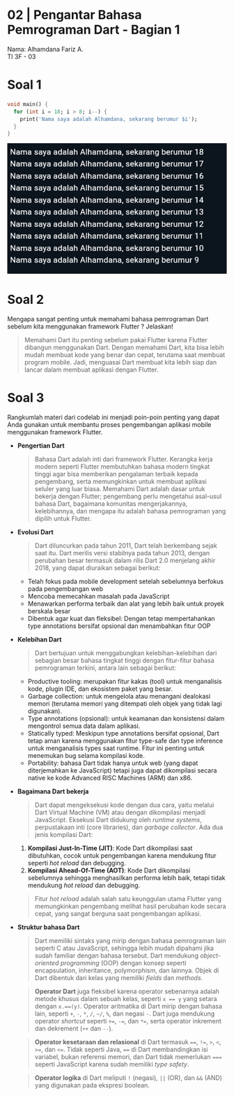 # 02 | Pengantar Bahasa Pemrograman Dart - Bagian 1
Nama: Alhamdana Fariz A.\
TI 3F - 03
# Soal 1
```dart
void main() {
  for (int i = 18; i > 8; i--) {
    print('Nama saya adalah Alhamdana, sekarang berumur $i');
  }
}
```
![Output program soal 1](../pertemuan02/assets/output.png)

# Soal 2
Mengapa sangat penting untuk memahami bahasa pemrograman Dart sebelum kita menggunakan framework Flutter ? Jelaskan!
> Memahami Dart itu penting sebelum pakai Flutter karena Flutter dibangun menggunakan Dart. Dengan memahami Dart, kita bisa lebih mudah membuat kode yang benar dan cepat, terutama saat membuat program mobile. Jadi, menguasai Dart membuat kita lebih siap dan lancar dalam membuat aplikasi dengan Flutter.

# Soal 3
Rangkumlah materi dari codelab ini menjadi poin-poin penting yang dapat Anda gunakan untuk membantu proses pengembangan aplikasi mobile menggunakan framework Flutter.
- **Pengertian Dart**
  > Bahasa Dart adalah inti dari framework Flutter. Kerangka kerja modern seperti Flutter membutuhkan bahasa modern tingkat tinggi agar bisa memberikan pengalaman terbaik kepada pengembang, serta memungkinkan untuk membuat aplikasi seluler yang luar biasa. Memahami Dart adalah dasar untuk bekerja dengan Flutter; pengembang perlu mengetahui asal-usul bahasa Dart, bagaimana komunitas mengerjakannya, kelebihannya, dan mengapa itu adalah bahasa pemrograman yang dipilih untuk Flutter.
- **Evolusi Dart**
  > Dart diluncurkan pada tahun 2011, Dart telah berkembang sejak saat itu. Dart merilis versi stabilnya pada tahun 2013, dengan perubahan besar termasuk dalam rilis Dart 2.0 menjelang akhir 2018, yang dapat diuraikan sebagai berikut:
  - Telah fokus pada mobile development setelah sebelumnya berfokus pada pengembangan web
  - Mencoba memecahkan masalah pada JavaScript
  - Menawarkan performa terbaik dan alat yang lebih baik untuk proyek berskala besar
  - Dibentuk agar kuat dan fleksibel: Dengan tetap mempertahankan type annotations bersifat opsional dan menambahkan fitur OOP
- **Kelebihan Dart**
  > Dart bertujuan untuk menggabungkan kelebihan-kelebihan dari sebagian besar bahasa tingkat tinggi dengan fitur-fitur bahasa pemrograman terkini, antara lain sebagai berikut:
  - Productive tooling: merupakan fitur kakas (tool) untuk menganalisis kode, plugin IDE, dan ekosistem paket yang besar.
  - Garbage collection: untuk mengelola atau menangani dealokasi memori (terutama memori yang ditempati oleh objek yang tidak lagi digunakan).
  - Type annotations (opsional): untuk keamanan dan konsistensi dalam mengontrol semua data dalam aplikasi.
  - Statically typed: Meskipun type annotations bersifat opsional, Dart tetap aman karena menggunakan fitur type-safe dan type inference untuk menganalisis types saat runtime. Fitur ini penting untuk menemukan bug selama kompilasi kode.
  - Portability: bahasa Dart tidak hanya untuk web (yang dapat diterjemahkan ke JavaScript) tetapi juga dapat dikompilasi secara native ke kode Advanced RISC Machines (ARM) dan x86.
- **Bagaimana Dart bekerja**
  > Dart dapat mengeksekusi kode dengan dua cara, yaitu melalui Dart Virtual Machine (VM) atau dengan dikompilasi menjadi JavaScript. Eksekusi Dart didukung oleh *runtime systems*, perpustakaan inti (core libraries), dan *garbage collector*. Ada dua jenis kompilasi Dart:

  1. **Kompilasi Just-In-Time (JIT)**: Kode Dart dikompilasi saat dibutuhkan, cocok untuk pengembangan karena mendukung fitur seperti *hot reload* dan debugging.
  2. **Kompilasi Ahead-Of-Time (AOT)**: Kode Dart dikompilasi sebelumnya sehingga menghasilkan performa lebih baik, tetapi tidak mendukung *hot reload* dan debugging.

  > Fitur *hot reload* adalah salah satu keunggulan utama Flutter yang memungkinkan pengembang melihat hasil perubahan kode secara cepat, yang sangat berguna saat pengembangan aplikasi.
- **Struktur bahasa Dart**
  > Dart memiliki sintaks yang mirip dengan bahasa pemrograman lain seperti C atau JavaScript, sehingga lebih mudah dipahami jika sudah familiar dengan bahasa tersebut. Dart mendukung *object-oriented programming* (OOP) dengan konsep seperti encapsulation, inheritance, polymorphism, dan lainnya. Objek di Dart dibentuk dari kelas yang memiliki *fields* dan *methods*.

  > **Operator Dart** juga fleksibel karena operator sebenarnya adalah metode khusus dalam sebuah kelas, seperti `x == y` yang setara dengan `x.==(y)`. Operator aritmatika di Dart mirip dengan bahasa lain, seperti `+`, `-`, `*`, `/`, `~/`, `%`, dan negasi `-`. Dart juga mendukung operator *shortcut* seperti `+=`, `-=`, dan `*=`, serta operator inkrement dan dekrement (`++` dan `--`).

  > **Operator kesetaraan dan relasional** di Dart termasuk `==`, `!=`, `>`, `<`, `>=`, dan `<=`. Tidak seperti Java, `==` di Dart membandingkan isi variabel, bukan referensi memori, dan Dart tidak memerlukan `===` seperti JavaScript karena sudah memiliki *type safety*.

  > **Operator logika** di Dart meliputi `!` (negasi), `||` (OR), dan `&&` (AND) yang digunakan pada ekspresi boolean.